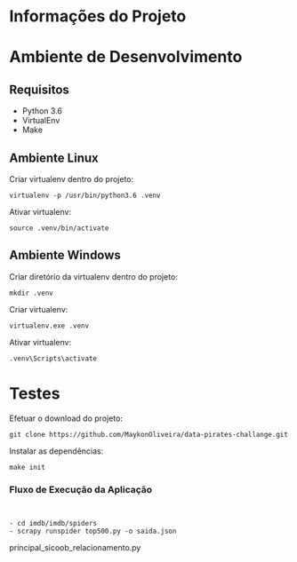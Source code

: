 # Informações do Projeto

# Ambiente de Desenvolvimento

## Requisitos
- Python 3.6
- VirtualEnv
- Make

## Ambiente Linux
Criar virtualenv dentro do projeto:
```
virtualenv -p /usr/bin/python3.6 .venv
```

Ativar virtualenv:
```
source .venv/bin/activate
```

## Ambiente Windows
Criar diretório da virtualenv dentro do projeto:
```
mkdir .venv
```

Criar virtualenv:
```
virtualenv.exe .venv
```

Ativar virtualenv:
```
.venv\Scripts\activate
```

# Testes
Efetuar o download do projeto:
```
git clone https://github.com/MaykonOliveira/data-pirates-challange.git
```

Instalar as dependências:
```
make init
```

### Fluxo de Execução da Aplicação
```


- cd imdb/imdb/spiders
- scrapy runspider top500.py -o saida.json
```


principal_sicoob_relacionamento.py <layout-entrada> <layout-saida> <arquivo-entrada> <arquivo-saida>
```


